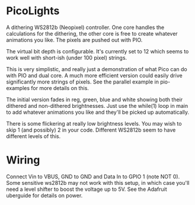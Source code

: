 # PicoLights

A dithering WS2812b (Neopixel) controller. One core handles the calculations for the dithering, the other core is free to create whatever animations you like. The pixels are pushed out with PIO.

The virtual bit depth is configurable. It's currently set to 12 which seems to work well with short-ish (under 100 pixel) strings.

This is very simplistic, and really just a demonstration of what Pico can do with PIO and dual core. A much more efficient version could easily drive significantly more strings of pixels. See the parallel example in pio-examples for more details on this.

The initial version fades in reg, green, blue and white showing both their dithered and non-dithered brightnesses. Just use the while(1) loop in main to add whatever animations you like and they'll be picked up automatically.

There is some flickering at really low brightness levels. You may wish to skip 1 (and possibly) 2 in your code. Different WS2812b seem to have different levels of this.

# Wiring
Connect Vin to VBUS, GND to GND and Data In to GPIO 1 (note NOT 0). Some sensitive ws2812b may not work with this setup, in which case you'll need a level shifter to boost the voltage up to 5V. See the Adafruit uberguide for details on power.
